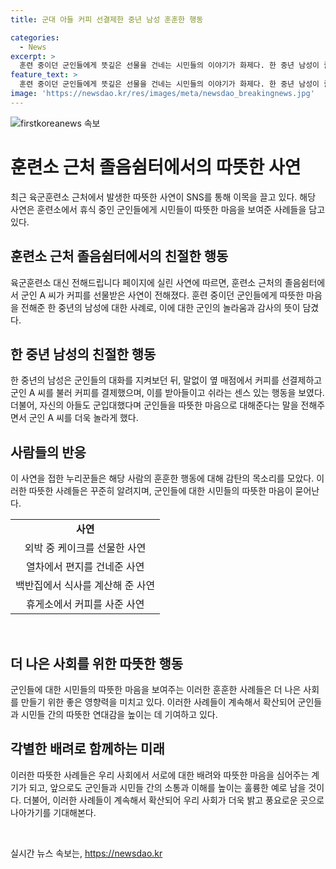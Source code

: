 ```yaml
---
title: 군대 아들 커피 선결제한 중년 남성 훈훈한 행동

categories:
  - News
excerpt: >
  훈련 중이던 군인들에게 뜻깊은 선물을 건네는 시민들의 이야기가 화제다. 한 중년 남성이 졸음쉼터에서 커피를 선물한 사연부터 카페에서 군인에게 케이크를 선물한 이야기, 열차에서 편지를 건넨 승무원의 이야기까지 사람들의 따뜻한 마음이 넘실거리고 있다. 국군 장병들에 대한 시민들의 감사와 배려가 널리 알려지면서 뜨거운 반응을 얻고 있다. 함께 있는 용사들도 더 잘해주고 싶다는 마음을 이야기하는 군인의 글은 많은 이들에게 힘과 용기를 줄 것으로 보인다.
feature_text: >
  훈련 중이던 군인들에게 뜻깊은 선물을 건네는 시민들의 이야기가 화제다. 한 중년 남성이 졸음쉼터에서 커피를 선물한 사연부터 카페에서 군인에게 케이크를 선물한 이야기, 열차에서 편지를 건넨 승무원의 이야기까지 사람들의 따뜻한 마음이 넘실거리고 있다. 국군 장병들에 대한 시민들의 감사와 배려가 널리 알려지면서 뜨거운 반응을 얻고 있다. 함께 있는 용사들도 더 잘해주고 싶다는 마음을 이야기하는 군인의 글은 많은 이들에게 힘과 용기를 줄 것으로 보인다.
image: 'https://newsdao.kr/res/images/meta/newsdao_breakingnews.jpg'
---
```


<p><img src="https://newsdao.kr/res/images/meta/newsdao_breakingnews.jpg" alt="firstkoreanews 속보" /></p>

<h1 data-ke-size="size26"><b>훈련소 근처 졸음쉼터에서의 따뜻한 사연</b></h1>

<p data-ke-size="size16">최근 육군훈련소 근처에서 발생한 따뜻한 사연이 SNS를 통해 이목을 끌고 있다. 해당 사연은 훈련소에서 휴식 중인 군인들에게 시민들이 따뜻한 마음을 보여준 사례들을 담고 있다.</p>

<h2 data-ke-size="size24"><b>훈련소 근처 졸음쉼터에서의 친절한 행동</b></h2>

<p data-ke-size="size16">육군훈련소 대신 전해드립니다 페이지에 실린 사연에 따르면, 훈련소 근처의 졸음쉼터에서 군인 A 씨가 커피를 선물받은 사연이 전해졌다. 훈련 중이던 군인들에게 따뜻한 마음을 전해준 한 중년의 남성에 대한 사례로, 이에 대한 군인의 놀라움과 감사의 뜻이 담겼다.</p>

<h2 data-ke-size="size24"><b>한 중년 남성의 친절한 행동</b></h2>

<p data-ke-size="size16">한 중년의 남성은 군인들의 대화를 지켜보던 뒤, 말없이 옆 매점에서 커피를 선결제하고 군인 A 씨를 불러 커피를 결제했으며, 이를 받아들이고 쉬라는 센스 있는 행동을 보였다. 더불어, 자신의 아들도 군입대했다며 군인들을 따뜻한 마음으로 대해준다는 말을 전해주면서 군인 A 씨를 더욱 놀라게 했다.</p>

<h2 data-ke-size="size24"><b>사람들의 반응</b></h2>

<p data-ke-size="size16">이 사연을 접한 누리꾼들은 해당 사람의 훈훈한 행동에 대해 감탄의 목소리를 모았다. 이러한 따뜻한 사례들은 꾸준히 알려지며, 군인들에 대한 시민들의 따뜻한 마음이 묻어난다.</p>

<table>
  <tr>
    <td style="text-align: center; height: 17px;"><b>사연</b></td>
  </tr>
  <tr>
    <td style="text-align: center; height: 17px;">외박 중 케이크를 선물한 사연</td>
  </tr>
  <tr>
    <td style="text-align: center; height: 17px;">열차에서 편지를 건네준 사연</td>
  </tr>
  <tr>
    <td style="text-align: center; height: 17px;">백반집에서 식사를 계산해 준 사연</td>
  </tr>
  <tr>
    <td style="text-align: center; height: 17px;">휴게소에서 커피를 사준 사연</td>
  </tr>
</table>

<p data-ke-size="size16">&nbsp;</p>

<h2 data-ke-size="size24"><b>더 나은 사회를 위한 따뜻한 행동</b></h2>

<p data-ke-size="size16">군인들에 대한 시민들의 따뜻한 마음을 보여주는 이러한 훈훈한 사례들은 더 나은 사회를 만들기 위한 좋은 영향력을 미치고 있다. 이러한 사례들이 계속해서 확산되어 군인들과 시민들 간의 따뜻한 연대감을 높이는 데 기여하고 있다.</p>

<h2 data-ke-size="size24"><b>각별한 배려로 함께하는 미래</b></h2>

<p data-ke-size="size16">이러한 따뜻한 사례들은 우리 사회에서 서로에 대한 배려와 따뜻한 마음을 심어주는 계기가 되고, 앞으로도 군인들과 시민들 간의 소통과 이해를 높이는 훌륭한 예로 남을 것이다. 더불어, 이러한 사례들이 계속해서 확산되어 우리 사회가 더욱 밝고 풍요로운 곳으로 나아가기를 기대해본다.</p>

<p data-ke-size="size16">&nbsp;</p>
실시간 뉴스 속보는, <a href="https://newsdao.kr" rel="dofollow">https://newsdao.kr</a>


